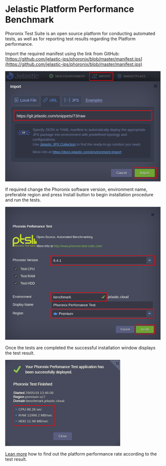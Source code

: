 # Jelastic Platform Performance Benchmark

Phoronix Test Suite is an open source platform for conducting automated tests, as well as for reporting test results regarding the Platform performance.
  
  Import the required manifest using the link from GitHub: [https://github.com/jelastic-jps/phoronix/blob/master/manifest.jps](https://github.com/jelastic-jps/phoronix/blob/master/manifest.jps)
  
<p align="left"> 
<img src="images/import.png" width="500">
</p>

If required change the Phoronix software version, environment name, preferable region and press Install button to begin installation procedure and run the tests.

<p align="left"> 
<img src="images/benchmark.png" width="500">
</p>

Once the tests are completed the successful installation window displays the test result.

<p align="left"> 
<img src="images/success.png" width="370">
</p>

[Lean more](https://jelastic.cloud/evaluation-criteria) how to find out the platform performance rate according to the test result.

